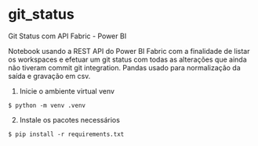 # git_status
Git Status com API Fabric - Power BI

Notebook usando a REST API do Power BI Fabric com a finalidade de listar os workspaces e efetuar um git status com todas as alterações que ainda não tiveram commit git integration. Pandas usado para normalização da saída e gravação em csv.

1. Inicie o ambiente virtual venv
```
$ python -m venv .venv
```

2. Instale os pacotes necessários
```
$ pip install -r requirements.txt
```